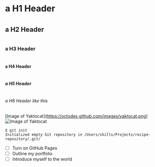 # <h1> a H1 Header
# <h2> a H2 Header
# <h3> a H3 Header
# <h4> a H4 Header
# <h5> a H5 Header
# <h6> a H6 Header like this
[Image of Yaktocat](https://octodex.github.com/images/yaktocat.png]
![Image of Yaktocat](https://octodex.github.com/images/yaktocat.png)
```
$ git init
Initialized empty Git repository in /Users/skills/Projects/recipe-repository/.git/
```
- [ ] Turn on GitHub Pages
- [ ] Outline my portfolio
- [ ] Introduce myself to the world
